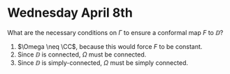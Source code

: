 # Wednesday April 8th

What are the necessary conditions on $\Gamma$ to ensure a conformal map $F$ to $\DD$?

1. $\Omega \neq \CC$, because this would force $F$ to be constant.
2. Since $\DD$ is connected, $\Omega$ must be connected.
3. Since $\DD$ is simply-connected, $\Omega$ must be simply connected.

